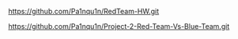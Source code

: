 https://github.com/Pa1nqu1n/RedTeam-HW.git


https://github.com/Pa1nqu1n/Project-2-Red-Team-Vs-Blue-Team.git
